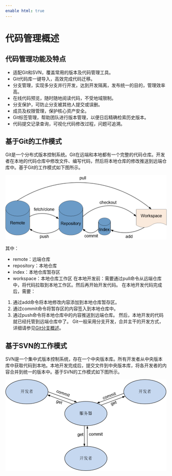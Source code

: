 ```yaml
---
enable html: true
---
```

# 代码管理概述


## 代码管理功能及特点

* 适配Git和SVN，覆盖常用的版本及代码管理工具。
* Git代码库一键导入，高效完成代码迁移。
* 分支管理，实现多分支并行开发，达到开发隔离，发布统一的目的，管理效率高。
* 在线代码预览，随时随地阅读代码，不受地域限制。
* 分支保护，可防止分支被其他人提交或误删。
* 成员及权限管理，保护核心资产安全。
* Git标签管理，帮助团队进行版本管理，以便日后精确检索历史版本。
* 代码提交记录查询，可视化代码修改过程，问题可追溯。


## 基于Git的工作模式
Git是一个分布式版本控制系统。Git在远端和本地都有一个完整的代码仓库。开发者在本地的代码仓库中修改文件、编写代码，然后将本地仓库的修改推送到远端仓库中。基于Git的工作模式如下图所示。

<img src="fig/git-mode.png" style="zoom:50%">

其中：
* remote：远端仓库
* repository：本地仓库
* index：本地仓库暂存区
* workspace：本地仓库工作区
在本地开发前：需要通过pull命令从远端仓库中，将代码拉取到本地工作区。然后再开始开发代码。
在本地开发代码完成后，需要：
1. 通过add命令将本地修改内容添加到本地仓库暂存区。
2. 通过commit命令将暂存区的内容签入到本地仓库中。
3. 通过push命令将本地仓库中的内容推送到远端仓库。
然后，本地开发的代码就已经托管到远端仓库中了。
Git一般采用分支开发，合并主干的开发方式，详细请参见[Git分支概述](9.7.1.1-overview-for-branch.md)。

## 基于SVN的工作模式

SVN是一个集中式版本控制系统，存在一个中央版本库。所有开发者从中央版本库中获取代码到本地。本地开发完成后，提交文件到中央版本库，将各开发者的内容合并到统一的版本中。基于SVN的工作模式如下图所示。

<img src="fig/svn-mode.png" style="zoom:50%">


